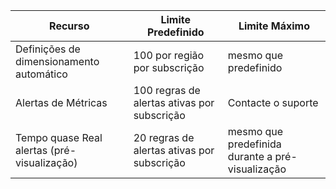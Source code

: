 | Recurso | Limite Predefinido | Limite Máximo |
| --- | --- | --- |
| Definições de dimensionamento automático |100 por região por subscrição | mesmo que predefinido |
| Alertas de Métricas |100 regras de alertas ativas por subscrição | Contacte o suporte |
| Tempo quase Real alertas (pré-visualização) | 20 regras de alertas ativas por subscrição | mesmo que predefinida durante a pré-visualização | 
 
